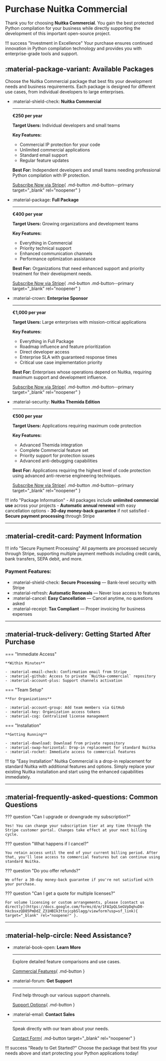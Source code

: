 # Purchase Nuitka Commercial

Thank you for choosing **Nuitka Commercial**. You gain the best protected Python compilation for your business while directly supporting the development of this important open-source project.

!!! success "Investment in Excellence"
    Your purchase ensures continued innovation in Python compilation technology and provides you with enterprise-grade tools and support.

## :material-package-variant: Available Packages

Choose the Nuitka Commercial package that best fits your development needs and business requirements. Each package is designed for different use cases, from individual developers to large enterprises.

<div class="grid cards" markdown>

-   :material-shield-check: **Nuitka Commercial**

    ---

    **€250 per year**
    
    **Target Users:** Individual developers and small teams
    
    **Key Features:**
    - Commercial IP protection for your code
    - Unlimited commercial applications
    - Standard email support
    - Regular feature updates
    
    **Best For:** Independent developers and small teams needing professional Python compilation with IP protection.
    
    [Subscribe Now via Stripe](https://nuitka.net/stripe/checkout-commercial-subscription){ .md-button .md-button--primary target="_blank" rel="noopener" }

-   :material-package: **Full Package**

    ---

    **€400 per year**
    
    **Target Users:** Growing organizations and development teams
    
    **Key Features:**
    - Everything in Commercial
    - Priority technical support
    - Enhanced communication channels
    - Performance optimization assistance
    
    **Best For:** Organizations that need enhanced support and priority treatment for their development needs.
    
    [Subscribe Now via Stripe](https://nuitka.net/stripe/checkout-full-subscription){ .md-button .md-button--primary target="_blank" rel="noopener" }

-   :material-crown: **Enterprise Sponsor**

    ---

    **€1,000 per year**
    
    **Target Users:** Large enterprises with mission-critical applications
    
    **Key Features:**
    - Everything in Full Package
    - Roadmap influence and feature prioritization
    - Direct developer access
    - Enterprise SLA with guaranteed response times
    - Critical use case implementation priority
    
    **Best For:** Enterprises whose operations depend on Nuitka, requiring maximum support and development influence.
    
    [Subscribe Now via Stripe](https://nuitka.net/stripe/checkout-sponsor-subscription){ .md-button .md-button--primary target="_blank" rel="noopener" }

-   :material-security: **Nuitka Themida Edition**

    ---

    **€500 per year**
    
    **Target Users:** Applications requiring maximum code protection
    
    **Key Features:**
    - Advanced Themida integration
    - Complete Commercial feature set
    - Priority support for protection issues
    - Advanced anti-debugging capabilities
    
    **Best For:** Applications requiring the highest level of code protection using advanced anti-reverse engineering techniques.
    
    [Subscribe Now via Stripe](https://nuitka.net/stripe/checkout-themida-subscription){ .md-button .md-button--primary target="_blank" rel="noopener" }

</div>

!!! info "Package Information"
    - All packages include **unlimited commercial use** across your projects
    - **Automatic annual renewal** with easy cancellation options
    - **30-day money-back guarantee** if not satisfied
    - **Secure payment processing** through Stripe

---

## :material-credit-card: Payment Information

!!! info "Secure Payment Processing"
    All payments are processed securely through Stripe, supporting multiple payment methods including credit cards, bank transfers, SEPA debit, and more.

### Payment Features:

- :material-shield-check: **Secure Processing** — Bank-level security with Stripe
- :material-refresh: **Automatic Renewals** — Never lose access to features
- :material-cancel: **Easy Cancellation** — Cancel anytime, no questions asked
- :material-receipt: **Tax Compliant** — Proper invoicing for business expenses

---

## :material-truck-delivery: Getting Started After Purchase

=== "Immediate Access"

    **Within Minutes**
    
    - :material-email-check: Confirmation email from Stripe
    - :material-github: Access to private `Nuitka-commercial` repository
    - :material-account-plus: Support channels activation

=== "Team Setup"

    **For Organizations**
    
    - :material-account-group: Add team members via GitHub
    - :material-key: Organization access tokens
    - :material-cog: Centralized license management

=== "Installation"

    **Getting Running**
    
    - :material-download: Download from private repository
    - :material-swap-horizontal: Drop-in replacement for standard Nuitka
    - :material-rocket: Immediate access to commercial features

!!! tip "Easy Installation"
    Nuitka Commercial is a drop-in replacement for standard Nuitka with additional features and options. Simply replace your existing Nuitka installation and start using the enhanced capabilities immediately.

---

## :material-frequently-asked-questions: Common Questions

??? question "Can I upgrade or downgrade my subscription?"
    
    Yes! You can change your subscription tier at any time through the Stripe customer portal. Changes take effect at your next billing cycle.

??? question "What happens if I cancel?"
    
    You retain access until the end of your current billing period. After that, you'll lose access to commercial features but can continue using standard Nuitka.

??? question "Do you offer refunds?"
    
    We offer a 30-day money-back guarantee if you're not satisfied with your purchase.

??? question "Can I get a quote for multiple licenses?"
    
    For volume licensing or custom arrangements, please [contact us directly](https://docs.google.com/forms/d/e/1FAIpQLSeGVpDqhuD0-hkcbsxzQD85PmDdZ_Z31HBIk3ttojcpbSlagg/viewform?usp=sf_link){ target="_blank" rel="noopener" }.

---

## :material-help-circle: Need Assistance?

<div class="grid cards" markdown>

-   :material-book-open: **Learn More**

    ---

    Explore detailed feature comparisons and use cases.
    
    [Commercial Features](../commercial.md){ .md-button }

-   :material-forum: **Get Support**

    ---

    Find help through our various support channels.
    
    [Support Options](../support.md){ .md-button }

-   :material-email: **Contact Sales**

    ---

    Speak directly with our team about your needs.
    
    [Contact Form](https://docs.google.com/forms/d/e/1FAIpQLSeGVpDqhuD0-hkcbsxzQD85PmDdZ_Z31HBIk3ttojcpbSlagg/viewform?usp=sf_link){ .md-button target="_blank" rel="noopener" }

</div>

!!! success "Ready to Get Started?"
    Choose the package that best fits your needs above and start protecting your Python applications today!
